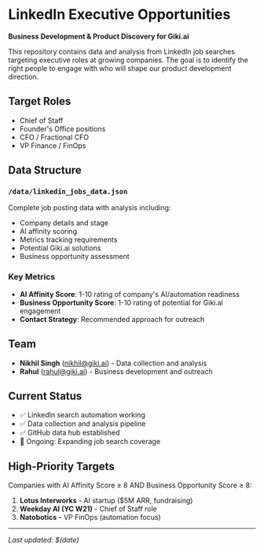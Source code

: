 # LinkedIn Executive Opportunities

**Business Development & Product Discovery for Giki.ai**

This repository contains data and analysis from LinkedIn job searches targeting executive roles at growing companies. The goal is to identify the right people to engage with who will shape our product development direction.

## Target Roles
- Chief of Staff
- Founder's Office positions
- CFO / Fractional CFO
- VP Finance / FinOps

## Data Structure

### `/data/linkedin_jobs_data.json`
Complete job posting data with analysis including:
- Company details and stage
- AI affinity scoring
- Metrics tracking requirements
- Potential Giki.ai solutions
- Business opportunity assessment

### Key Metrics
- **AI Affinity Score**: 1-10 rating of company's AI/automation readiness
- **Business Opportunity Score**: 1-10 rating of potential for Giki.ai engagement
- **Contact Strategy**: Recommended approach for outreach

## Team
- **Nikhil Singh** (nikhil@giki.ai) - Data collection and analysis
- **Rahul** (rahul@giki.ai) - Business development and outreach

## Current Status
- ✅ LinkedIn search automation working
- ✅ Data collection and analysis pipeline
- ✅ GitHub data hub established
- 🔄 Ongoing: Expanding job search coverage

## High-Priority Targets
Companies with AI Affinity Score ≥ 8 AND Business Opportunity Score ≥ 8:
1. **Lotus Interworks** - AI startup ($5M ARR, fundraising)
2. **Weekday AI (YC W21)** - Chief of Staff role
3. **Natobotics** - VP FinOps (automation focus)

---
*Last updated: $(date)*
